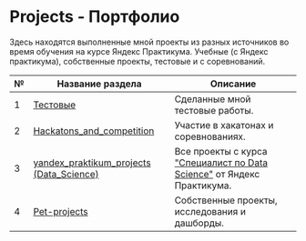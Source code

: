 # Projects - Портфолио
Здесь находятся выполненные мной проекты из разных источников во время обучения на курсе Яндекс Практикума. Учебные (с Яндекс практикума), собственные проекты, тестовые и с соревнований.

| № | Название раздела | Описание |
| --- | --- | --- |
| 1 | [Тестовые][1] | Сделанные мной тестовые работы. |
| 2 | [Hackatons_and_competition][2] | Участие в хакатонах и соревнованиях. |
| 3 | [yandex_praktikum_projects (Data_Science)][3] | Все проекты с курса ["Специалист по Data Science"][4] от Яндекс Практикума. |
| 4 | [Pet-projects][5] | Собственные проекты, исследования и дашборды. |

[1]:https://github.com/FedorSafonov/Projects/tree/main/Test
[2]:https://github.com/FedorSafonov/Projects/tree/main/Hackatons_and_competition
[3]:https://github.com/FedorSafonov/Projects/tree/main/yandex_praktikum_projects%20(Data_Science)
[4]:https://practicum.yandex.ru/data-scientist/
[5]:https://github.com/FedorSafonov/Projects/tree/main/Pet-projects
